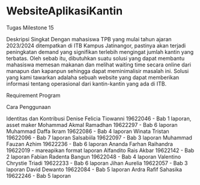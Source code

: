# WebsiteAplikasiKantin
Tugas Milestone 15

Deskripsi Singkat
Dengan mahasiswa TPB yang mulai tahun ajaran 2023/2024 ditempatkan di ITB Kampus Jatinangor, pastinya akan terjadi peningkatan demand yang signifikan terlebih mengingat jumlah kantin yang terbatas. Oleh sebab itu, dibutuhkan suatu solusi yang dapat membantu mahasiswa memesan makanan dan melihat waiting time secara online dari manapun dan kapanpun sehingga dapat meminimalisir masalah ini. Solusi yang kami tawarkan adalaha sebuah website yang dapat memberikan informasi tentang operasional dari kantin-kantin yang ada di ITB.

Requirement Program

Cara Penggunaan

Identitas dan Kontribusi
Denise Felicia Tiowanni	    19622046 - Bab 1 laporan, asset maker
Mohammad Akmal Ramadhan	    19622297 - Bab 6 laporan
Muhammad Daffa Ikram	    19622086 - Bab 4 laporan
Winata Tristan              19622096 - Bab 7 laporan
Salsabiila	                19622097 - Bab 3 laporan
Muhammad Fauzan Azhim	    19622236 - Bab 6 laporan
Ananda Farhan Raihandra	    19622019 - mareapikan format laporan
Alfandito Rais Akbar	    19622142 - Bab 2 laporan
Fabian Radenta Bangun	    19622048 - Bab 4 laporan
Valentino Chrystie Triadi	19622233 - Bab 6 laporan
Jihan Aurelia	            19622057 - Bab 3 laporan
David Dewanto	            19622084 - Bab 5 laporan
Ardra Rafif Sahasika	    19622246 - Bab 5 laporan
